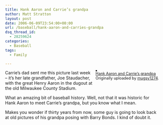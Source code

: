 ```yaml
---
title: Hank Aaron and Carrie’s grandpa
author: Matt Stratton
layout: post
date: 2006-06-09T23:54:00+00:00
url: /baseball/hank-aaron-and-carries-grandpa
dsq_thread_id:
  - 28259624
categories:
  - Baseball
tags:
  - Family

---
```

<div style="float:right;margin-left:10px;margin-bottom:10px;">
  <a href="http://www.flickr.com/photos/mugsy/163859687/" title="photo sharing"><img src="http://static.flickr.com/76/163859687_3ea893cfbb_m.jpg" alt="" style="border:solid 2px #000000;" /></a> <br /> <span style="font-size:.9em;margin-top:0;"> <a href="http://www.flickr.com/photos/mugsy/163859687/">Hank Aaron and Carrie&#8217;s grandpa</a> <br /> Originally uploaded by <a href="http://www.flickr.com/people/mugsy/">mugsy1274</a>. </span>
</div>

Carrie&#8217;s dad sent me this picture last week &#8211; it&#8217;s her late grandfather, Joe Staudacher, with the great Henry Aaron in the dugout at the old Milwaukee County Stadium.

What an amazing bit of baseball history. Well, not that it was historic for Hank Aaron to meet Carrie&#8217;s grandpa, but you know what I mean.

Makes you wonder if thirty years from now, some guy is going to look back at old pictures of his grandpa posing with Barry Bonds. I kind of doubt it.